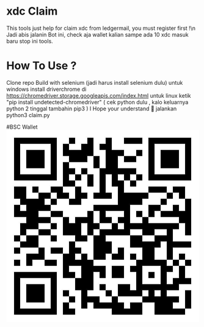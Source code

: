 # xdc Claim

 This tools just help for claim xdc from ledgermail, you must register first !\n
 Jadi abis jalanin Bot ini, check aja wallet kalian sampe ada 10 xdc masuk baru stop ini tools.
 
# How To Use ?
 Clone repo
 Build with selenium (jadi harus install selenium dulu)
 untuk windows install driverchrome di https://chromedriver.storage.googleapis.com/index.html
 untuk linux ketik "pip install undetected-chromedriver" ( cek python dulu , kalo keluarnya python 2 tinggal tambahin pip3 )
 I Hope your understand 🙉
 jalankan python3 claim.py
 
#BSC Wallet
<img src="photo6159025262319218372.jpg"/>
